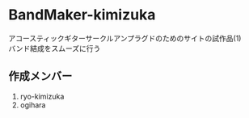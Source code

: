 # BandMaker-kimizuka
アコースティックギターサークルアンプラグドのためのサイトの試作品(1)  
バンド結成をスムーズに行う

## 作成メンバー
1. ryo-kimizuka  
2. ogihara